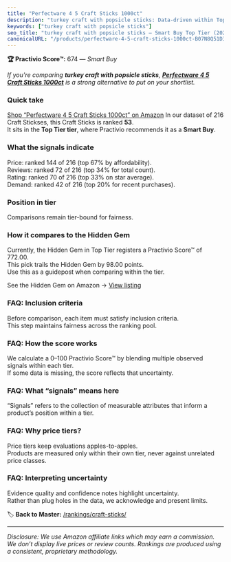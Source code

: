 ```yaml
---
title: "Perfectware 4 5 Craft Sticks 1000ct"
description: "turkey craft with popsicle sticks: Data-driven within Top Tier ranking using the Practivio Score™. Positioned by quality, value, demand, findability, momentum."
keywords: ["turkey craft with popsicle sticks"]
seo_title: "turkey craft with popsicle sticks — Smart Buy Top Tier (2025)"
canonicalURL: "/products/perfectware-4-5-craft-sticks-1000ct-B07N8Q51D3/"
---
```


**🏆 Practivio Score™:** 674 — _Smart Buy_


*If you're comparing **turkey craft with popsicle sticks**, **[Perfectware 4 5 Craft Sticks 1000ct](https://www.amazon.com/dp/B07N8Q51D3?tag=practivio-20)** is a strong alternative to put on your shortlist.*
### Quick take
[Shop “Perfectware 4 5 Craft Sticks 1000ct” on Amazon](https://www.amazon.com/dp/B07N8Q51D3?tag=practivio-20)
In our dataset of 216 Craft Stickses, this Craft Sticks is ranked **53**.  
It sits in the **Top Tier tier**, where Practivio recommends it as a **Smart Buy**.

### What the signals indicate
Price: ranked 144 of 216 (top 67% by affordability).  
Reviews: ranked 72 of 216 (top 34% for total count).  
Rating: ranked 70 of 216 (top 33% on star average).  
Demand: ranked 42 of 216 (top 20% for recent purchases).

### Position in tier
Comparisons remain tier-bound for fairness.

### How it compares to the Hidden Gem
Currently, the Hidden Gem in Top Tier registers a Practivio Score™ of 772.00.  
This pick trails the Hidden Gem by 98.00 points.  
Use this as a guidepost when comparing within the tier.  

See the Hidden Gem on Amazon → [View listing](https://www.amazon.com/dp/B00OBC4CU2?tag=practivio-20)

### FAQ: Inclusion criteria
Before comparison, each item must satisfy inclusion criteria.  
This step maintains fairness across the ranking pool.

### FAQ: How the score works
We calculate a 0–100 Practivio Score™ by blending multiple observed signals within each tier.  
If some data is missing, the score reflects that uncertainty.

### FAQ: What “signals” means here
“Signals” refers to the collection of measurable attributes that inform a product’s position within a tier.

### FAQ: Why price tiers?
Price tiers keep evaluations apples-to-apples.  
Products are measured only within their own tier, never against unrelated price classes.

### FAQ: Interpreting uncertainty
Evidence quality and confidence notes highlight uncertainty.  
Rather than plug holes in the data, we acknowledge and present limits.


🏷️ **Back to Master:** [/rankings/craft-sticks/](/rankings/craft-sticks/)

---
_Disclosure: We use Amazon affiliate links which may earn a commission. We don’t display live prices or review counts. Rankings are produced using a consistent, proprietary methodology._
